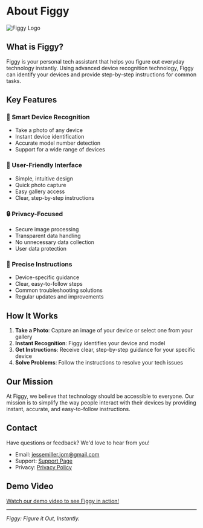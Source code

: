 # About Figgy

![Figgy Logo](https://jessemillerjom.github.io/figgy-privacy-policy/icon.png)

## What is Figgy?

Figgy is your personal tech assistant that helps you figure out everyday technology instantly. Using advanced device recognition technology, Figgy can identify your devices and provide step-by-step instructions for common tasks.

## Key Features

### 📸 Smart Device Recognition
- Take a photo of any device
- Instant device identification
- Accurate model number detection
- Support for a wide range of devices

### 📱 User-Friendly Interface
- Simple, intuitive design
- Quick photo capture
- Easy gallery access
- Clear, step-by-step instructions

### 🔒 Privacy-Focused
- Secure image processing
- Transparent data handling
- No unnecessary data collection
- User data protection

### 🎯 Precise Instructions
- Device-specific guidance
- Clear, easy-to-follow steps
- Common troubleshooting solutions
- Regular updates and improvements

## How It Works

1. **Take a Photo**: Capture an image of your device or select one from your gallery
2. **Instant Recognition**: Figgy identifies your device and model
3. **Get Instructions**: Receive clear, step-by-step guidance for your specific device
4. **Solve Problems**: Follow the instructions to resolve your tech issues

## Our Mission

At Figgy, we believe that technology should be accessible to everyone. Our mission is to simplify the way people interact with their devices by providing instant, accurate, and easy-to-follow instructions.

## Contact

Have questions or feedback? We'd love to hear from you!

- Email: [jessemiller.jom@gmail.com](mailto:jessemiller.jom@gmail.com)
- Support: [Support Page](support.md)
- Privacy: [Privacy Policy](privacy-policy.md)

## Demo Video

[Watch our demo video to see Figgy in action!](https://youtube.com/watch?v=YOUR_VIDEO_ID)

---

*Figgy: Figure it Out, Instantly.* 